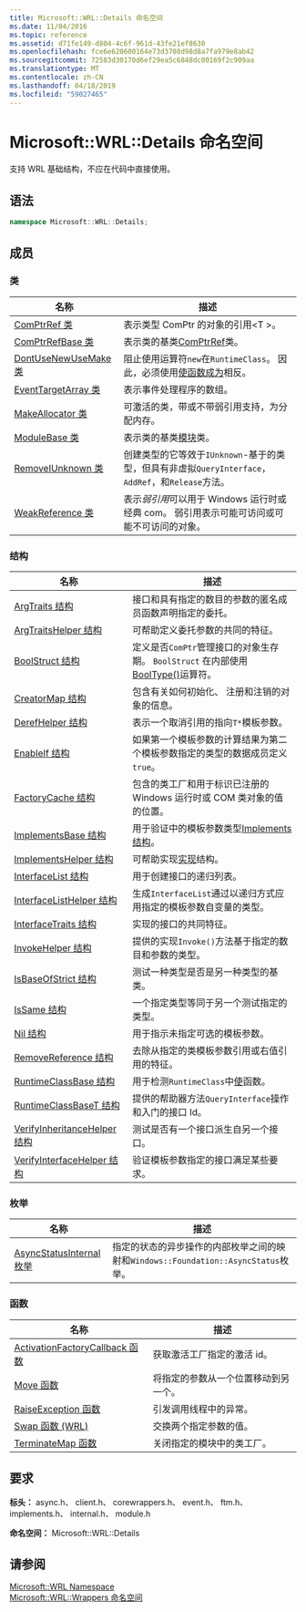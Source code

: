 ```yaml
---
title: Microsoft::WRL::Details 命名空间
ms.date: 11/04/2016
ms.topic: reference
ms.assetid: d71fe149-d804-4c6f-961d-43fe21ef8630
ms.openlocfilehash: fce6e620600164e73d3708d98d8a7fa979e8ab42
ms.sourcegitcommit: 72583d30170d6ef29ea5c6848dc00169f2c909aa
ms.translationtype: MT
ms.contentlocale: zh-CN
ms.lasthandoff: 04/18/2019
ms.locfileid: "59027465"
---
```

# <a name="microsoftwrldetails-namespace"></a>Microsoft::WRL::Details 命名空间

支持 WRL 基础结构，不应在代码中直接使用。

## <a name="syntax"></a>语法

```cpp
namespace Microsoft::WRL::Details;
```

## <a name="members"></a>成员

### <a name="classes"></a>类

|名称|描述|
|----------|-----------------|
|[ComPtrRef 类](comptrref-class.md)|表示类型 ComPtr 的对象的引用\<T >。|
|[ComPtrRefBase 类](comptrrefbase-class.md)|表示类的基类[ComPtrRef](comptrref-class.md)类。|
|[DontUseNewUseMake 类](dontusenewusemake-class.md)|阻止使用运算符`new`在`RuntimeClass`。 因此，必须使用[使函数成为](make-function.md)相反。|
|[EventTargetArray 类](eventtargetarray-class.md)|表示事件处理程序的数组。|
|[MakeAllocator 类](makeallocator-class.md)|可激活的类，带或不带弱引用支持，为分配内存。|
|[ModuleBase 类](modulebase-class.md)|表示类的基类[模块](module-class.md)类。|
|[RemoveIUnknown 类](removeiunknown-class.md)|创建类型的它等效于`IUnknown`-基于的类型，但具有非虚拟`QueryInterface`， `AddRef`，和`Release`方法。|
|[WeakReference 类](weakreference-class.md)|表示*弱引用*可以用于 Windows 运行时或经典 com。 弱引用表示可能可访问或可能不可访问的对象。|

### <a name="structures"></a>结构

|名称|描述|
|----------|-----------------|
|[ArgTraits 结构](argtraits-structure.md)|接口和具有指定的数目的参数的匿名成员函数声明指定的委托。|
|[ArgTraitsHelper 结构](argtraitshelper-structure.md)|可帮助定义委托参数的共同的特征。|
|[BoolStruct 结构](boolstruct-structure.md)|定义是否`ComPtr`管理接口的对象生存期。 `BoolStruct` 在内部使用[BoolType()](comptr-class.md#operator-microsoft-wrl-details-booltype)运算符。|
|[CreatorMap 结构](creatormap-structure.md)|包含有关如何初始化、 注册和注销的对象的信息。|
|[DerefHelper 结构](derefhelper-structure.md)|表示一个取消引用的指向`T*`模板参数。|
|[EnableIf 结构](enableif-structure.md)|如果第一个模板参数的计算结果为第二个模板参数指定的类型的数据成员定义`true`。|
|[FactoryCache 结构](factorycache-structure.md)|包含的类工厂和用于标识已注册的 Windows 运行时或 COM 类对象的值的位置。|
|[ImplementsBase 结构](implementsbase-structure.md)|用于验证中的模板参数类型[Implements 结构](implements-structure.md)。|
|[ImplementsHelper 结构](implementshelper-structure.md)|可帮助实现[实现](implements-structure.md)结构。|
|[InterfaceList 结构](interfacelist-structure.md)|用于创建接口的递归列表。|
|[InterfaceListHelper 结构](interfacelisthelper-structure.md)|生成`InterfaceList`通过以递归方式应用指定的模板参数自变量的类型。|
|[InterfaceTraits 结构](interfacetraits-structure.md)|实现的接口的共同特征。|
|[InvokeHelper 结构](invokehelper-structure.md)|提供的实现`Invoke()`方法基于指定的数目和参数的类型。|
|[IsBaseOfStrict 结构](isbaseofstrict-structure.md)|测试一种类型是否是另一种类型的基类。|
|[IsSame 结构](issame-structure.md)|一个指定类型等同于另一个测试指定的类型。|
|[Nil 结构](nil-structure.md)|用于指示未指定可选的模板参数。|
|[RemoveReference 结构](removereference-structure.md)|去除从指定的类模板参数引用或右值引用的特征。|
|[RuntimeClassBase 结构](runtimeclassbase-structure.md)|用于检测`RuntimeClass`中[使](make-function.md)函数。|
|[RuntimeClassBaseT 结构](runtimeclassbaset-structure.md)|提供的帮助器方法`QueryInterface`操作和入门的接口 Id。|
|[VerifyInheritanceHelper 结构](verifyinheritancehelper-structure.md)|测试是否有一个接口派生自另一个接口。|
|[VerifyInterfaceHelper 结构](verifyinterfacehelper-structure.md)|验证模板参数指定的接口满足某些要求。|

### <a name="enumerations"></a>枚举

|名称|描述|
|----------|-----------------|
|[AsyncStatusInternal 枚举](asyncstatusinternal-enumeration.md)|指定的状态的异步操作的内部枚举之间的映射和`Windows::Foundation::AsyncStatus`枚举。|

### <a name="functions"></a>函数

|名称|描述|
|----------|-----------------|
|[ActivationFactoryCallback 函数](activationfactorycallback-function.md)|获取激活工厂指定的激活 id。|
|[Move 函数](move-function.md)|将指定的参数从一个位置移动到另一个。|
|[RaiseException 函数](raiseexception-function.md)|引发调用线程中的异常。|
|[Swap 函数 (WRL)](swap-function-wrl.md)|交换两个指定参数的值。|
|[TerminateMap 函数](terminatemap-function.md)|关闭指定的模块中的类工厂。|

## <a name="requirements"></a>要求

**标头：** async.h、 client.h、 corewrappers.h、 event.h、 ftm.h、 implements.h、 internal.h、 module.h

**命名空间：** Microsoft::WRL::Details

## <a name="see-also"></a>请参阅

[Microsoft::WRL Namespace](microsoft-wrl-namespace.md)<br/>
[Microsoft::WRL::Wrappers 命名空间](microsoft-wrl-wrappers-namespace.md)